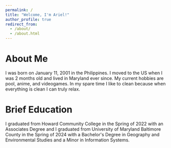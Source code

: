 ```yaml
---
permalink: /
title: "Welcome, I'm Ariel!"
author_profile: true
redirect_from: 
  - /about/
  - /about.html
---
```


About Me
======
I was born on January 11, 2001 in the Philippines. I moved to the US when I was 2 months old and lived in Maryland ever since. My current hobbies are pool, anime, and videogames. In my spare time I like to clean because when everything is clean I can truly relax.

Brief Education
======
I graduated from Howard Community College in the Spring of 2022 with an Associates Degree and I graduated from University of Maryland Baltimore County in the Spring of 2024 with a Bachelor's Degree in Geography and Environmental Studies and a Minor in Information Systems. 
